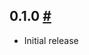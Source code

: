 <div class="changelog-entry">
<h2 class="changelog-version hash-header" id="0.1.0">0.1.0 <a href="#533" class="hash-link">#</a></h2>
<div class="changelog-content">
<ul>
<li>Initial release</li>
</ul>
</div>
</div>